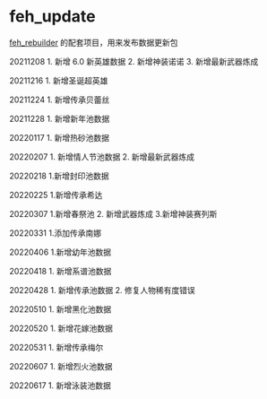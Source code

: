 # feh_update

[feh_rebuilder](https://github.com/srew33/feh_rebuilder) 的配套项目，用来发布数据更新包

20211208 1. 新增 6.0 新英雄数据 2. 新增神装诺诺 3. 新增最新武器炼成

20211216 1. 新增圣诞超英雄

20211224 1. 新增传承贝蕾丝

20211228 1. 新增新年池数据

20220117 1. 新增热砂池数据

20220207 1. 新增情人节池数据 2. 新增最新武器炼成

20220218 1.新增封印池数据

20220225 1.新增传承希达

20220307 1.新增春祭池 2. 新增武器炼成 3.新增神装赛列斯

20220331 1.添加传承南娜

20220406 1.新增幼年池数据

20220418 1. 新增系谱池数据

20220428 1. 新增传承池数据 2. 修复人物稀有度错误

20220510 1. 新增黑化池数据

20220520 1. 新增花嫁池数据

20220531 1. 新增传承梅尔

20220607 1. 新增烈火池数据

20220617 1. 新增泳装池数据